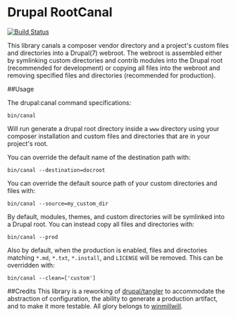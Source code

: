 # Drupal RootCanal

[![Build Status](https://travis-ci.org/craychee/RootCanal.svg?branch=master)](https://travis-ci.org/craychee/RootCanal)

This library canals a composer vendor directory and a project's custom files and directories into a Drupal(7) webroot. The webroot is assembled either by symlinking custom directories and contrib modules into the Drupal root (recommended for development) or copying all files into the webroot and removing specified files and directories (recommended for production).

##Usage

The drupal:canal command specifications:  

```
bin/canal
```
Will run generate a drupal root directory inside a `www` directory using your composer installation and custom files and directories that are in your project's root.  

You can override the default name of the destination path with:  
```
bin/canal --destination=docroot
```
You can override the default source path of your custom directories and files with:  
```
bin/canal --source=my_custom_dir
```
By default, modules, themes, and custom directories will be symlinked into a Drupal root.
You can instead copy all files and directories with:  
```
bin/canal --prod
```
Also by default, when the production is enabled, files and directories matching `*.md`, `*.txt`, `*.install`, and `LICENSE` will be removed. This can be overridden with:  
```
bin/canal --clean=['custom']
```

##Credits
This library is a reworking of [drupal/tangler](https://github.com/winmillwill/drupal-tangler) to accommodate the abstraction of configuration, the ability to generate a production artifact, and to make it more testable. All glory belongs to [winmillwill](https://github.com/winmillwill).
